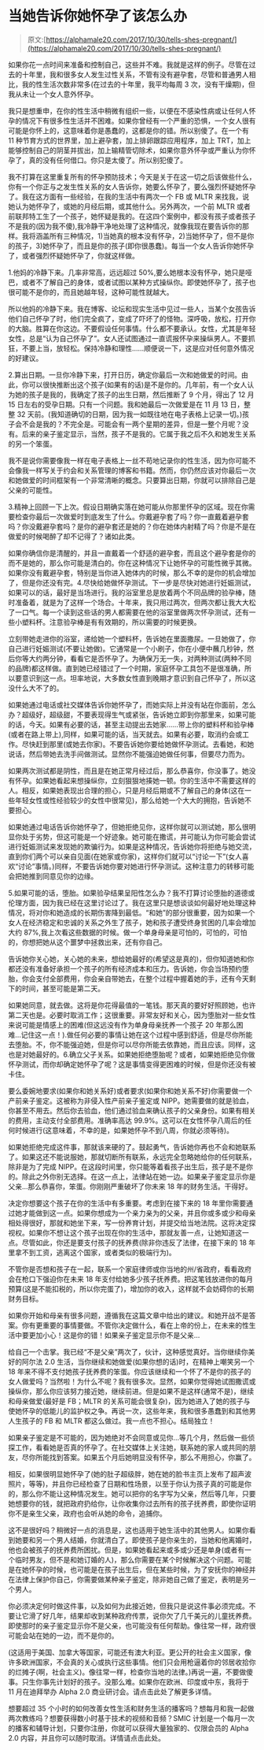 # 当她告诉你她怀孕了该怎么办

> 原文:[https://alphamale20.com/2017/10/30/tells-shes-pregnant/](https://alphamale20.com/2017/10/30/tells-shes-pregnant/)

如果你花一点时间来准备和控制自己，这些并不难。我就是这样的例子。尽管在过去的十年里，我和很多女人发生过性关系，不管有没有避孕套，尽管和普通男人相比，我的性生活次数非常多(在过去的十年里，我平均每周 3 次，没有干燥期)，但我从未让一个女人意外怀孕。

我只是想重申，在你的性生活中稍微有组织一些，以便在不感染性病或让任何人怀孕的情况下有很多性生活并不困难。如果你曾经有一个严重的恐惧，一个女人很有可能是你怀上的，这意味着你是愚蠢的，这都是你的错。所以别傻了。在一个有 11 种节育方式的世界里，加上避孕套，加上排卵跟踪应用程序，加上 TRT，加上能够控制自己的阴茎并拔出，加上输精管切除术，如果你意外怀孕或严重认为你怀孕了，真的没有任何借口。你只是太傻了。所以别犯傻了。

我不打算在这里重复所有的怀孕预防技术；今天是关于在这一切之后该做些什么，你有一个你正与之发生性关系的女人告诉你，她要么怀孕了，要么强烈怀疑她怀孕了。我在这方面有一些经验，在我的生活中有两次一个 FB 或 MLTR 来找我，说她认为她怀孕了，或她的月经后期，或其他什么。另外两次，一个前 MLTR 或者前联邦特工生了一个孩子，她怀疑是我的。在这四个案例中，都没有孩子或者孩子不是我的(因为我不傻),我冷静干净地处理了这种情况，就像我现在要告诉你的那样。我将涵盖所有三种情况，1)当她真的根本没有怀孕，2)当她怀孕了，但不是你的孩子，3)她怀孕了，而且是你的孩子(即你很愚蠢)。每当一个女人告诉你她怀孕了，或者强烈怀疑她怀孕了，你就这样做。

1.他妈的冷静下来。几率非常高，远远超过 50%,要么她根本没有怀孕，她只是哑巴，或者不了解自己的身体，或者试图以某种方式操纵你。即使她怀孕了，孩子也很可能不是你的，而且她越年轻，这种可能性就越大。

所以他妈的冷静下来。我在博客、论坛和现实生活中见过一些人，当某个女孩告诉他们自己怀孕了时，他们完全疯了，变成了吓坏了的怪物。深呼吸，放松，打开你的大脑。胜算在你这边。不要假设任何事情。什么都不要承认。女性，尤其是年轻女性，总是“认为自己怀孕了”。女人还试图通过一直谎报怀孕来操纵男人。不要抓狂，不要上当，放轻松。保持冷静和理性……顺便说一下，这是应对任何意外情况的好建议。

2.算出日期。一旦你冷静下来，打开日历，确定你最后一次和她做爱的时间。由此，你可以很快推断出这个孩子(如果有的话)是不是你的。几年前，有一个女人认为她的孩子是我的，我确定了孩子的出生日期，然后推断了 9 个月，得出了 12 月 15 日左右的受孕日期。只有一个问题。我和她最后一次做爱是在 11 月 13 日，整整 32 天前。(我知道确切的日期，因为我一如既往地在电子表格上记录一切。)孩子会不会是我的？不完全是。可能会有一两个星期的差异，但是一整个月呢？没有。后来的亲子鉴定显示，当然，孩子不是我的。它属于我之后不久和她发生关系的另一个笨蛋。

我不是说你需要像我一样在电子表格上一丝不苟地记录你的性生活，因为你可能不会像我一样写关于约会和关系管理的博客和书籍。然而，你仍然应该对你最后一次和她做爱的时间框架有一个非常清晰的概念。只要算出日期，你就可以排除自己是父亲的可能性。

3.精神上回顾一下上次。假设日期确实落在她可能从你那里怀孕的区域。现在你需要检查你最后一次做爱时到底发生了什么。你戴避孕套了吗？你一直戴着避孕套吗？你没戴避孕套吗？是你的避孕套还是她的？你在她体内射精了吗？你是不是在做爱的时候喝醉了却不记得了？诸如此类。

如果你确信你是清醒的，并且一直戴着一个舒适的避孕套，而且这个避孕套是你的而不是她的，那么你可能是清白的。你在这种情况下让她怀孕的可能性微乎其微。如果你没有戴避孕套，特别是当你进入她体内的时候，那么不幸的是你的机会增加了，但是你还没有完。4.尽快给她做怀孕测试。下一步是尽快对她进行妊娠测试，如果可以的话，最好是当场进行。我的浴室里总是放着两个不同品牌的验孕棒，随时准备着，就是为了这样一个场合。十年来，我只用过两次，但两次都让我大大松了一口气。每一个读到这些话的男人都需要在他的浴室里做两次怀孕测试，还有一些小塑料杯。注意验孕棒是有有效期的，所以需要的时候更换。

立刻带她走进你的浴室，递给她一个塑料杯，告诉她在里面撒尿。一旦她做了，你自己进行妊娠测试(不要让她做)。它通常是一个小刷子，你在小便中蘸几秒钟，然后你等大约两分钟，看看它是否怀孕了。为确保万无一失，对两种测试(两种不同的品牌)都这样做。直到她已经错过了一个时期，家庭怀孕工具包不是很准确，所以要意识到这一点。坦率地说，大多数女性直到晚期才意识到自己怀孕了，所以这没什么大不了的。

如果她通过电话或社交媒体告诉你她怀孕了，而她实际上并没有站在你面前，怎么办？超级好，超级甜，不要表现得生气或紧张，告诉她立即到你那里来，如果可能的话，今天。如果有必要的话，甚至主动提出去她家……带上你的塑料杯和验孕棒(或者在路上带上),同样，如果可能的话，当天就去。如果有必要，取消约会或工作。尽快赶到那里(或她去你家)。不要告诉她你要给她做怀孕测试。去看她，和她说话，然后带她去洗手间做测试。显然你不能强迫她做任何事，但要尽力而为。

如果两次测试都是阴性，而且是在她正常月经过后，那么恭喜你，你没事了。她没有怀孕。如果她看起来想操纵你，立刻狠狠地揍她一顿。你的生活中不需要这样的人。相反，如果她表现出合理的担心，只是月经后期或不了解自己的身体(这在一些年轻女性或性经验较少的女性中很常见)，那么给她一个大大的拥抱，告诉她不要担心。

如果她通过电话告诉你她怀孕了，但她拒绝见你，这样你就可以测试她，那么很明显你处于劣势，但这可能是一个好迹象。她可能在撒谎，并可能认为你可能会尝试进行妊娠测试来发现她的欺骗行为。如果是这种情况，告诉她你将拒绝与她交流，直到你们两个可以亲自见面(在她家或你家)，这样你们就可以“讨论一下”(女人喜欢“讨论”事情。)同样，不要告诉她你要对她进行怀孕测试。这种注意力的转移可能会把她推到同意见你的边缘。

5.如果可能的话，堕胎。如果验孕结果呈阳性怎么办？我不打算讨论堕胎的道德或伦理方面，因为我已经在这里讨论过了。我在这里只是想谈谈如何最好地处理这种情况，将对你和她造成的长期伤害降到最低。“和她”的部分很重要，因为如果一个女人在经济稳定和忠诚的关系之外生了孩子，她和孩子遭受终身贫困的几率会增加大约 87%,我上次看这些数据的时候。做一个单身母亲是可怕的，可怕的，可怕的，你想把她从这个噩梦中拯救出来，还有你自己。

告诉她你关心她，关心她的未来，想给她最好的(希望这是真的)，但你知道她和你都还没有准备好承担一个孩子的所有经济成本和压力。告诉她，你会当场预约堕胎，你会支付全部费用，你会亲自带她去，在整个过程中握着她的手，还有今天剩下的时间，甚至可能是第二天。

如果她同意，就去做。这将是你花得最值的一笔钱。那天真的要好好照顾她，也许第二天也是。必要时取消工作；这很重要。非常友好和关心，因为堕胎对一些女性来说可能是情感上的困难(但这远没有作为单身母亲抚养一个孩子 20 年那么困难…记住这一点！).做任何必要的事情让她在这个过程中感到舒适，但是尽你所能去堕胎。不，你不能强迫她，但是你可以尽你所能去依靠她，而且应该。同样，这也是对她最好的。6.确立父子关系。如果她拒绝堕胎呢？或者，如果她拒绝见你做怀孕测试，而你却确定她怀孕了呢？这是事情变得更困难的时候，但是你还没有被卡住。

要么委婉地要求(如果你和她关系好)或者要求(如果你和她关系不好)你需要做一个产前亲子鉴定。这被称为非侵入性产前亲子鉴定或 NIPP。她需要做的就是验血，你甚至不用去。然后你去验血，他们通过验血来确认孩子的父亲身份。如果有相关的费用，主动支付全部费用。准确率高达 99.9%。这可以在女性怀孕八周后的任何时候进行(这意味着，不幸的是，如果她怀孕不到八周，你就必须等待)。

如果她拒绝完成这件事，那就该来硬的了。鼓起勇气，告诉她你再也不会和她联系了。如果这还不能说服她，那就切断所有联系，永远完全忽略她给你的任何联系，除非是为了完成 NIPP。在这段时间里，你只能等着看孩子出生后，孩子是不是你的。除此之外你别无选择。在这一点上，法律站在她一边。如果亲子鉴定显示你是父亲…那么恭喜你，笨蛋。你刚刚严重破坏了你未来 18 年的财务生活。干得好。

决定你想要这个孩子在你的生活中有多重要。考虑到在接下来的 18 年里你需要通过她才能做到这一点。如果你想成为一个亲力亲为的父亲，并且你或多或少和母亲相处得很好，那就和她坐下来，写一份养育计划，并提交给当地法院。这将决定探视权。如果你不想让这个孩子出现在你的生活中，那就友善一点，让她知道这一点。尽管如此，你还是要支付孩子的抚养费(除非你违反了法律，在接下来的 18 年里拿不到工资，逃离这个国家，或者类似的极端行为)。

不管你是否想和孩子在一起，联系一个家庭律师或你当地的州/省政府，看看政府会在枪口下强迫你在未来 18 年支付给她多少孩子抚养费。把这笔钱放进你的每月预算(这是不能扣税的，所以你完蛋了)，增加你的收入，这样就不会妨碍你的长期财务目标。

如果你开始和母亲有很多问题，遵循我在这篇文章中给出的建议。和她开战不是答案。你有更重要的事情要做。不管你决定做什么，看在上帝的份上，在未来的性生活中要更加小心！这是你的错！如果亲子鉴定显示你不是父亲…

给自己一个击掌。我已经“不是父亲”两次了，伙计，这种感觉真好。当你继续你美好的阿尔法 2.0 生活，当你继续和她做爱(如果你想的话)时，在精神上嘲笑另一个 18 年来不得不支付她孩子抚养费的笨蛋。你应该继续和一个怀了不是你的孩子的女人做爱吗？当然啦！为什么不呢？我有很多次。显然，如果你觉得她试图撒谎或操纵你，那么你应该努力接近她，继续前进。但是如果不是这样(通常不是)，继续和母亲做爱(最好是 FB；MLTR 的关系可能会很复杂)，因为她进入了她的孩子与使她怀孕的低能儿的监护权之争。再说一次，这些年来，我和很多愚蠢到和其他男人生孩子的 FB 和 MLTR 都这么做过。我一点也不担心。结局独立！

如果亲子鉴定是不可能的，因为她绝对不会同意或见你…等几个月，然后做一些侦探工作，看看她是否真的怀孕了。在社交媒体上关注她，联系她的家人或共同的朋友，尽你所能找到答案。如果五个月后她明显没有怀孕，那么不用担心，你赢了。

相反，如果很明显她怀孕了(她的肚子超级胖，她在她的脸书主页上发布了超声波照片，等等)，并且你已经检查了日期和性场景，以至于你认为孩子真的可能是你的，那么你不能让这种情况发生。她可以把你的名字写为父亲，然后等几年，只要她想要你的钱，就把政府扔给你，让你收集你过去所有的孩子抚养费，即使你证明你不是亲生父亲，政府也会听从她的命令，追捕你。

这不是很好吗？稍微好一点的消息是，这也适用于她生活中的其他男人。如果你看到她要和另一个男人结婚，你就清白了。即使孩子是你亲生的，当她和他离婚时，他也会被孩子的抚养费所困扰。但是，如果她看起来或多或少还是单身(或者有一个临时男友，但不是和她订婚的人)，那么你需要在某个时候解决这个问题。可能是在她怀孕的时候，也可能是在孩子出生后，但在某些时候，为了安抚你的神经并在法律上保护你自己，你需要做某种亲子鉴定，除非她自己做了鉴定，表明是另一个男人。

你必须决定何时做这件事，以及如何为此接近她，但我只是说这件事必须完成。不要让它滑了好几年，结果却收到某种政府传票，说你欠了几千美元的儿童抚养费。即使那时的亲子鉴定显示你不是父亲，也可能没有任何帮助。像往常一样，政府很可能会站在她的一边，而不是你的。

(这适用于美国、加拿大等国家，可能还有澳大利亚。更公开的社会主义国家，像许多欧洲国家，不会真的关心或执行这些事情。他们只会用枪逼着你的邻居收拾你的烂摊子(啊，社会主义)。像往常一样，检查你当地的法律。)再说一遍，不要做傻事。只生你事先计划好的孩子。没那么难。如果你在欧洲、印度或中东，我将于 11 月在迪拜举办 Alpha 2.0 商业研讨会。请点击此处了解更多详情。

想要超过 35 个小时的如何改善女性生活和财务生活的播客吗？想每月和我一起做两次教练吗？想要获得数小时基于技术的视频和音频？SMIC 计划是一个每月一次的播客和辅导计划，只要你注册，你就可以获得大量独家的、仅限会员的 Alpha 2.0 内容，并且你可以随时取消。详情请点击此处。